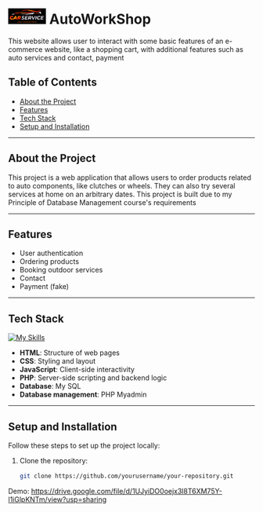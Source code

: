 
# <img src="./assets/css/img/Logo/Logo.jpg" alt="Icon Description" height="32">  AutoWorkShop


This website allows user to interact with some basic features of an e-commerce website, like a shopping cart, with additional features such as auto services and contact, payment

## Table of Contents

- [About the Project](#about-the-project)
- [Features](#features)
- [Tech Stack](#tech-stack)
- [Setup and Installation](#setup-and-installation)


---

## About the Project

This project is a web application that allows users to order products related to auto components, like clutches or wheels. They can also try several services at home on an arbitrary dates. This project is built due to my Principle of Database Management course's requirements

---

## Features

+ User authentication
+ Ordering products
+ Booking outdoor services
+ Contact
+ Payment (fake)

---

## Tech Stack
[![My Skills](https://skillicons.dev/icons?i=html,css,js,php)](https://skillicons.dev)
- **HTML**: Structure of web pages
- **CSS**: Styling and layout
- **JavaScript**: Client-side interactivity
- **PHP**: Server-side scripting and backend logic
- **Database**: My SQL
- **Database management**: PHP Myadmin

---

## Setup and Installation

Follow these steps to set up the project locally:

1. Clone the repository:
   ```bash
   git clone https://github.com/yourusername/your-repository.git

Demo:
https://drive.google.com/file/d/1UJyiDO0oejx3l8T6XM75Y-l1iGlpKNTm/view?usp=sharing
